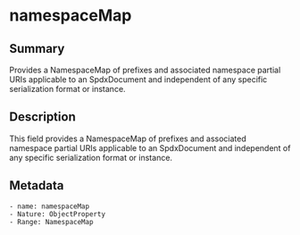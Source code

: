 <!-- Automatically generated by spec-parser v2.0.0 on 2023-12-25T20:28:21.783513+00:00 -->
<!-- SPDX-License-Identifier: Community-Spec-1.0 -->

# namespaceMap

## Summary

Provides a NamespaceMap of prefixes and associated namespace partial URIs applicable to an SpdxDocument and independent of any specific serialization format or instance.


## Description

This field provides a NamespaceMap of prefixes and associated namespace partial URIs applicable to an SpdxDocument and independent of any specific serialization format or instance.


## Metadata

    - name: namespaceMap
    - Nature: ObjectProperty
    - Range: NamespaceMap




